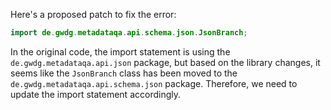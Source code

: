 Here's a proposed patch to fix the error:

```java
import de.gwdg.metadataqa.api.schema.json.JsonBranch;
```

In the original code, the import statement is using the `de.gwdg.metadataqa.api.json` package, but based on the library changes, it seems like the `JsonBranch` class has been moved to the `de.gwdg.metadataqa.api.schema.json` package. Therefore, we need to update the import statement accordingly.